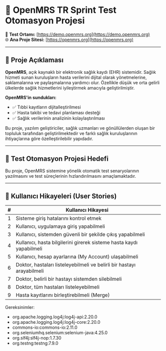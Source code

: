 # 🧪 OpenMRS TR Sprint Test Otomasyon Projesi

📍 **Test Ortamı:** [https://demo.openmrs.org](https://demo.openmrs.org)  
🌐 **Ana Proje Sitesi:** [https://openmrs.org](https://openmrs.org)

---

## 📌 Proje Açıklaması

**OpenMRS**, açık kaynaklı bir elektronik sağlık kaydı (EHR) sistemidir. Sağlık hizmeti sunan kuruluşların hasta verilerini dijital olarak yönetmelerine, saklamalarına ve paylaşmalarına yardımcı olur. Özellikle düşük ve orta gelirli ülkelerde sağlık hizmetlerini iyileştirmek amacıyla geliştirilmiştir.

**OpenMRS'in sundukları:**

- ✅ Tıbbi kayıtların dijitalleştirilmesi  
- ✅ Hasta takibi ve tedavi planlaması desteği  
- ✅ Sağlık verilerinin analizinin kolaylaştırılması

Bu proje, yazılım geliştiriciler, sağlık uzmanları ve gönüllülerden oluşan bir topluluk tarafından geliştirilmektedir ve farklı sağlık kuruluşlarının ihtiyaçlarına göre özelleştirilebilir yapıdadır.

---

## 🧪 Test Otomasyon Projesi Hedefi

Bu proje, OpenMRS sistemine yönelik otomatik test senaryolarının yazılmasını ve test süreçlerinin hızlandırılmasını amaçlamaktadır.

---

## 📑 Kullanıcı Hikayeleri (User Stories)

| #  | Kullanıcı Hikayesi |
|----|---------------------|
| 1  | Sisteme giriş hatalarını kontrol etmek |
| 2  | Kullanıcı, uygulamaya giriş yapabilmeli |
| 3  | Kullanıcı, sistemden güvenli bir şekilde çıkış yapabilmeli |
| 4  | Kullanıcı, hasta bilgilerini girerek sisteme hasta kaydı yapabilmeli |
| 5  | Kullanıcı, hesap ayarlarına (My Account) ulaşabilmeli |
| 6  | Doktor, hastaları listeleyebilmeli ve belirli bir hastayı arayabilmeli |
| 7  | Doktor, belirli bir hastayı sistemden silebilmeli |
| 8  | Doktor, tüm hastaları listeleyebilmeli |
| 9  | Hasta kayıtlarını birleştirebilmeli (Merge) |


Gereksinimler:
- org.apache.logging.log4j:log4j-api:2.20.0
- org.apache.logging.log4j:log4j-core:2.20.0 
- commons-io:commons-io:2.11.0 
- org.seleniumhq.selenium:selenium-java:4.25.0
- org.slf4j:slf4j-nop:1.7.30
- org.testng:testng:7.9.0

